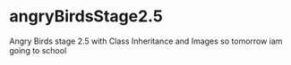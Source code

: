 # angryBirdsStage2.5
Angry Birds stage 2.5 with Class Inheritance and Images
so tomorrow iam going to school